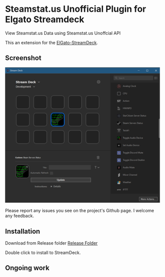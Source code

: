 # Steamstat.us Unofficial Plugin for Elgato Streamdeck

View Steamstat.us Data using Steamstat.us Unoffcial API

This an extension for the [ElGato-StreamDeck](https://www.elgato.com/en/gaming/stream-deck).

## Screenshot

![screencap.png](doc/screencap.png)

Please report any issues you see on the project's Github page. I welcome any feedback.

## Installation

Download from Release folder [Release Folder](Release/com.f00d4tehg0dz.steamstat.streamDeckPlugin)

Double click to install to StreamDeck. 

## Ongoing work
